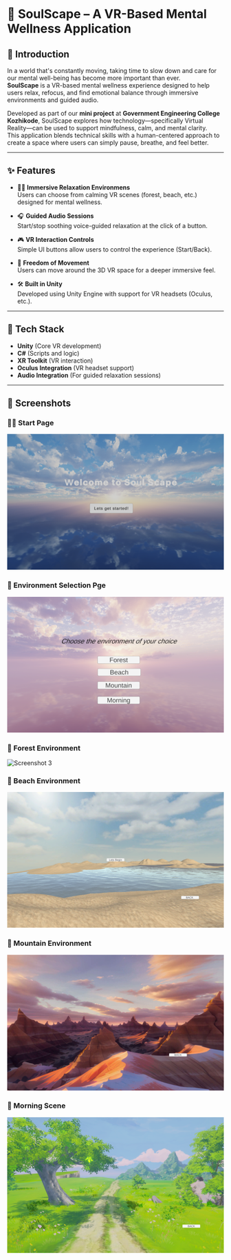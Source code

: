 # 🌿 SoulScape – A VR-Based Mental Wellness Application

## 📖 Introduction

In a world that's constantly moving, taking time to slow down and care for our mental well-being has become more important than ever.  
**SoulScape** is a VR-based mental wellness experience designed to help users relax, refocus, and find emotional balance through immersive environments and guided audio.  

Developed as part of our **mini project** at **Government Engineering College Kozhikode**, SoulScape explores how technology—specifically Virtual Reality—can be used to support mindfulness, calm, and mental clarity.  
This application blends technical skills with a human-centered approach to create a space where users can simply pause, breathe, and feel better.

---

## ✨ Features

- 🧘‍♀️ **Immersive Relaxation Environmens**  
  Users can choose from calming VR scenes (forest, beach, etc.) designed for mental wellness.

- 🎧 **Guided Audio Sessions**  
  Start/stop soothing voice-guided relaxation at the click of a button.

- 🎮 **VR Interaction Controls**  
  Simple UI buttons allow users to control the experience (Start/Back).

- 🚶 **Freedom of Movement**  
  Users can move around the 3D VR space for a deeper immersive feel.

- 🛠️ **Built in Unity**  
  Developed using Unity Engine with support for VR headsets (Oculus, etc.).

---

## 🔧 Tech Stack

- **Unity** (Core VR development)
- **C#** (Scripts and logic)
- **XR Toolkit** (VR interaction)
- **Oculus Integration** (VR headset support)
- **Audio Integration** (For guided relaxation sessions)

---
## 📸 Screenshots

### 🧘‍♀️ Start Page
![Screenshot 1](Screenshot%20(1).png)

### 🌄 Environment Selection Pge
![Screenshot 2](Screenshot%20(2).png)

### 🌲 Forest Environment
![Screenshot 3](Screenshot%20(3).png)

### 🌊 Beach Environment
![Screenshot 4](Screenshot%20(4).png)

### 🗻 Mountain Environment
![Screenshot 5](Screenshot%20(5).png)

### 🌄 Morning Scene
![Screenshot 6](Screenshot%20(6).png)
